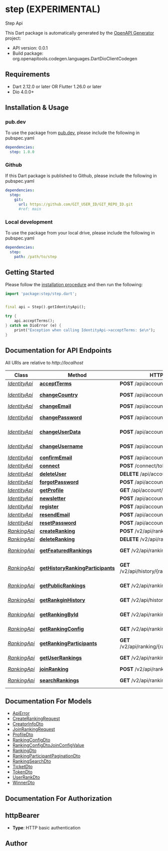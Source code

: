 # step (EXPERIMENTAL)
Step Api

This Dart package is automatically generated by the [OpenAPI Generator](https://openapi-generator.tech) project:

- API version: 0.0.1
- Build package: org.openapitools.codegen.languages.DartDioClientCodegen

## Requirements

* Dart 2.12.0 or later OR Flutter 1.26.0 or later
* Dio 4.0.0+

## Installation & Usage

### pub.dev
To use the package from [pub.dev](https://pub.dev), please include the following in pubspec.yaml
```yaml
dependencies:
  step: 1.0.0
```

### Github
If this Dart package is published to Github, please include the following in pubspec.yaml
```yaml
dependencies:
  step:
    git:
      url: https://github.com/GIT_USER_ID/GIT_REPO_ID.git
      #ref: main
```

### Local development
To use the package from your local drive, please include the following in pubspec.yaml
```yaml
dependencies:
  step:
    path: /path/to/step
```

## Getting Started

Please follow the [installation procedure](#installation--usage) and then run the following:

```dart
import 'package:step/step.dart';


final api = Step().getIdentityApi();

try {
    api.acceptTerms();
} catch on DioError (e) {
    print("Exception when calling IdentityApi->acceptTerms: $e\n");
}

```

## Documentation for API Endpoints

All URIs are relative to *http://localhost*

Class | Method | HTTP request | Description
------------ | ------------- | ------------- | -------------
[*IdentityApi*](doc/IdentityApi.md) | [**acceptTerms**](doc/IdentityApi.md#acceptterms) | **POST** /api/account/terms | Accept Terms
[*IdentityApi*](doc/IdentityApi.md) | [**changeCountry**](doc/IdentityApi.md#changecountry) | **POST** /api/account/changecountry | Change Country
[*IdentityApi*](doc/IdentityApi.md) | [**changeEmail**](doc/IdentityApi.md#changeemail) | **POST** /api/account/changeemail | Change Email
[*IdentityApi*](doc/IdentityApi.md) | [**changePassword**](doc/IdentityApi.md#changepassword) | **POST** /api/account/changepassword | Change Password
[*IdentityApi*](doc/IdentityApi.md) | [**changeUserData**](doc/IdentityApi.md#changeuserdata) | **POST** /api/account/changeuserdata | Change User Data
[*IdentityApi*](doc/IdentityApi.md) | [**changeUsername**](doc/IdentityApi.md#changeusername) | **POST** /api/account/changeusername | Change Username
[*IdentityApi*](doc/IdentityApi.md) | [**confirmEmail**](doc/IdentityApi.md#confirmemail) | **POST** /api/account/confirmemail | Confirm Email
[*IdentityApi*](doc/IdentityApi.md) | [**connect**](doc/IdentityApi.md#connect) | **POST** /connect/token | Connect
[*IdentityApi*](doc/IdentityApi.md) | [**deleteUser**](doc/IdentityApi.md#deleteuser) | **DELETE** /api/account/delete | Delete User
[*IdentityApi*](doc/IdentityApi.md) | [**forgotPassword**](doc/IdentityApi.md#forgotpassword) | **POST** /api/account/ForgotPassword | ForgotPassword
[*IdentityApi*](doc/IdentityApi.md) | [**getProfile**](doc/IdentityApi.md#getprofile) | **GET** /api/account/getprofile | Get Profile
[*IdentityApi*](doc/IdentityApi.md) | [**newsletter**](doc/IdentityApi.md#newsletter) | **POST** /api/account/newsletter | Newsletter
[*IdentityApi*](doc/IdentityApi.md) | [**register**](doc/IdentityApi.md#register) | **POST** /api/account/register | Register
[*IdentityApi*](doc/IdentityApi.md) | [**resendEmail**](doc/IdentityApi.md#resendemail) | **POST** /api/account/ResendEmail | Resend Email
[*IdentityApi*](doc/IdentityApi.md) | [**resetPassword**](doc/IdentityApi.md#resetpassword) | **POST** /api/account/resetpassword | ResetPassword
[*RankingApi*](doc/RankingApi.md) | [**createRanking**](doc/RankingApi.md#createranking) | **POST** /v2/api/ranking | Create Ranking
[*RankingApi*](doc/RankingApi.md) | [**deleteRanking**](doc/RankingApi.md#deleteranking) | **DELETE** /v2/api/ranking/{rankingId} | Delete ranking
[*RankingApi*](doc/RankingApi.md) | [**getFeaturedRankings**](doc/RankingApi.md#getfeaturedrankings) | **GET** /v2/api/ranking/featured | Get Featured Rankings
[*RankingApi*](doc/RankingApi.md) | [**getHistoryRankingParticipants**](doc/RankingApi.md#gethistoryrankingparticipants) | **GET** /v2/api/history/{rankingId}/participants | Get History Ranking Participants
[*RankingApi*](doc/RankingApi.md) | [**getPublicRankings**](doc/RankingApi.md#getpublicrankings) | **GET** /v2/api/ranking/public | Get Public Rankings
[*RankingApi*](doc/RankingApi.md) | [**getRankginHistory**](doc/RankingApi.md#getrankginhistory) | **GET** /v2/api/history | Get Ranking History
[*RankingApi*](doc/RankingApi.md) | [**getRankingById**](doc/RankingApi.md#getrankingbyid) | **GET** /v2/api/ranking/{rankingId} | Get Ranking By Id
[*RankingApi*](doc/RankingApi.md) | [**getRankingConfig**](doc/RankingApi.md#getrankingconfig) | **GET** /v2/api/ranking/configs | Get Ranking Config
[*RankingApi*](doc/RankingApi.md) | [**getRankingParticipants**](doc/RankingApi.md#getrankingparticipants) | **GET** /v2/api/ranking/{rankingId}/participants | Get Ranking Participants
[*RankingApi*](doc/RankingApi.md) | [**getUserRankings**](doc/RankingApi.md#getuserrankings) | **GET** /v2/api/ranking | Get User Rankings
[*RankingApi*](doc/RankingApi.md) | [**joinRanking**](doc/RankingApi.md#joinranking) | **POST** /v2/api/ranking/{rankingId}/join | Join Ranking
[*RankingApi*](doc/RankingApi.md) | [**searchRankings**](doc/RankingApi.md#searchrankings) | **GET** /v2/api/ranking/search | Search Rankings


## Documentation For Models

 - [ApiError](doc/ApiError.md)
 - [CreateRankingRequest](doc/CreateRankingRequest.md)
 - [CreatorInfoDto](doc/CreatorInfoDto.md)
 - [JoinRankingRequest](doc/JoinRankingRequest.md)
 - [ProfileDto](doc/ProfileDto.md)
 - [RankingConfigDto](doc/RankingConfigDto.md)
 - [RankingConfigDtoJoinConfigValue](doc/RankingConfigDtoJoinConfigValue.md)
 - [RankingDto](doc/RankingDto.md)
 - [RankingParticipantPaginationDto](doc/RankingParticipantPaginationDto.md)
 - [RankingSearchDto](doc/RankingSearchDto.md)
 - [TicketDto](doc/TicketDto.md)
 - [TokenDto](doc/TokenDto.md)
 - [UserRankDto](doc/UserRankDto.md)
 - [WinnerDto](doc/WinnerDto.md)


## Documentation For Authorization


## httpBearer

- **Type**: HTTP basic authentication


## Author



